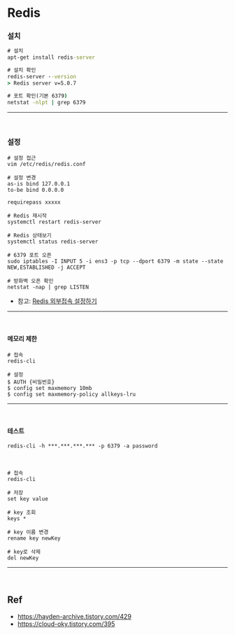 # Redis

### 설치
```cmd
# 설치
apt-get install redis-server

# 설치 확인
redis-server --version
> Redis server v=5.0.7

# 포트 확인(기본 6379)
netstat -nlpt | grep 6379
```

<hr />
<br />

### 설정
```text
# 설정 접근
vim /etc/redis/redis.conf

# 설정 변경
as-is bind 127.0.0.1
to-be bind 0.0.0.0

requirepass xxxxx

# Redis 재시작
systemctl restart redis-server

# Redis 상태보기
systemctl status redis-server
```


```text
# 6379 포트 오픈
sudo iptables -I INPUT 5 -i ens3 -p tcp --dport 6379 -m state --state NEW,ESTABLISHED -j ACCEPT

# 방화벽 오픈 확인
netstat -nap | grep LISTEN
```
- 참고: [Redis 외부접속 설정하기](https://infoscoco.com/92)

<hr />
<br />

#### 메모리 제한
```text
# 접속
redis-cli

# 설정
$ AUTH {비밀번호}
$ config set maxmemory 10mb
$ config set maxmemory-policy allkeys-lru
```

<hr />
<br />


#### 테스트
```
redis-cli -h ***.***.***.*** -p 6379 -a password
```

<br />

```text
# 접속
redis-cli

# 저장
set key value

# key 조회
keys *

# key 이름 변경
rename key newKey

# key로 삭제
del newKey
```

<hr />
<br />

## Ref
- https://hayden-archive.tistory.com/429
- https://cloud-oky.tistory.com/395